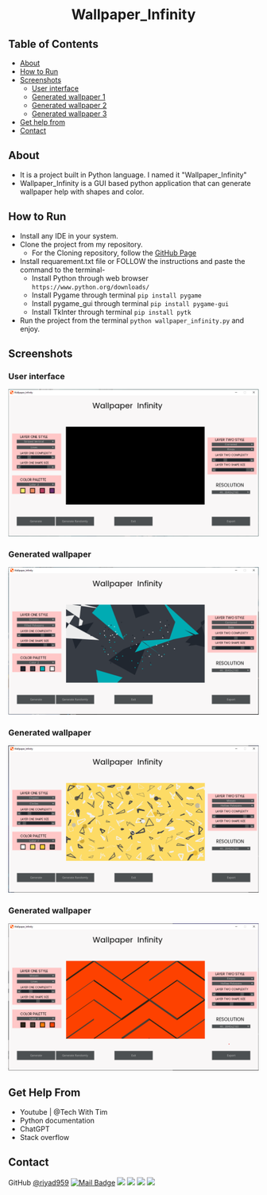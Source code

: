 <h1 align="center">Wallpaper_Infinity</h1>

## Table of Contents

- [About](#about)
- [How to Run](#how-to-run)
- [Screenshots](#screenshots)
  - [User interface](#user-interface)
  - [Generated wallpaper 1](#generated-wallpaper-1)
  - [Generated wallpaper 2](#generated-wallpaper-2)
  - [Generated wallpaper 3](#generated-wallpaper-3)
- [Get help from](#get-help-from)
- [Contact](#contact)

## About
- It is a project built in Python language. I named it "Wallpaper_Infinity"
- Wallpaper_Infinity is a GUI based python application that can generate wallpaper help with shapes and color.

## How to Run
  - Install any IDE in your system.
  - Clone the project from my repository.
    - For the Cloning repository, follow the [GitHub Page](https://docs.github.com/en/repositories/creating-and-managing-repositories/cloning-a-repository)
  - Install requarement.txt file or FOLLOW the instructions and paste the command to the terminal-
    - Install Python through web browser ```https://www.python.org/downloads/```
    - Install Pygame through terminal ```pip install pygame```
    - Install pygame_gui through terminal ```pip install pygame-gui```
    - Install TkInter through terminal ```pip install pytk```
  - Run the project from the terminal ```python wallpaper_infinity.py``` and enjoy.


## Screenshots
  ### User interface
![User interface](/assets/screenshot/1.png)
  ### Generated wallpaper
![Generated wallpaper 1](/assets/screenshot/2.png)
  ### Generated wallpaper
![Generated wallpaper 2](/assets/screenshot/3.png)
  ### Generated wallpaper
![Generated wallpaper 3](/assets/screenshot/4.png)


## Get Help From
- Youtube | @Tech With Tim
- Python documentation
- ChatGPT
- Stack overflow

  
## Contact
GitHub [@riyad959](https://github.com/riyad959)
[![Mail Badge](https://img.shields.io/badge/riyadulislam959@gmail.com-c14438?style=for-the-badge&logo=Gmail&logoColor=white&link=riyadulislam959@gmail.com)](mailto:riyadulislam959@gmail.com)
<a href="https://discord.com/users/674847774046683157" target="_blank"><img src="https://img.shields.io/badge/riyad__959-7289DA?style=for-the-badge&logo=discord&logoColor=white" target="_blank"></a>
<a href="https://www.linkedin.com/in/riyadul-islam-11a18a28a" target="_blank"><img src="https://img.shields.io/badge/-Riyadul Islam-%230077B5?style=for-the-badge&logo=linkedin&logoColor=white" target="_blank"></a> 
<a href="https://www.twitter.com/" target="_blank"><img src="https://img.shields.io/badge/Twitter-1DA1F2?style=for-the-badge&logo=twitter&logoColor=white" target="_blank"></a>
<a href="https://www.youtube.com/@riyadsartbook" target="_blank"><img src="https://img.shields.io/badge/@riyadsartbook-FF0000?style=for-the-badge&logo=youtube&logoColor=white" target="_blank"></a>
